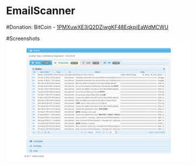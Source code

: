 # EmailScanner

#Donation:
BitCoin - [1PMXuwXE3iQ2DZiwgKF48EqkpiEaWdMCWU](bitcoin:1PMXuwXE3iQ2DZiwgKF48EqkpiEaWdMCWU)

#Screenshots
![ScreenShot 1](https://github.com/kh-nguyen/EmailScanner/raw/master/Screenshoots/System%20Status.png)
